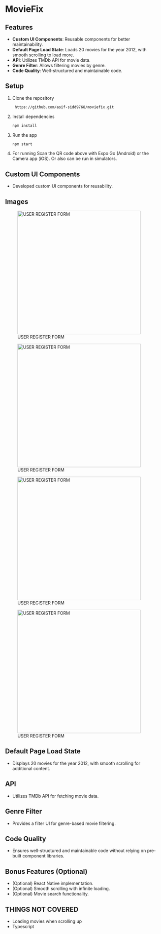 # MovieFix

## Features
- **Custom UI Components**: Reusable components for better maintainability.
- **Default Page Load State**: Loads 20 movies for the year 2012, with smooth scrolling to load more.
- **API**: Utilizes TMDb API for movie data.
- **Genre Filter**: Allows filtering movies by genre.
- **Code Quality**: Well-structured and maintainable code.

## Setup
1. Clone the repository
   ```bash
    https://github.com/asif-sidd9768/moviefix.git
2. Install dependencies
   ```bash
   npm install
3. Run the app
   ```bash
   npm start
4. For running
   Scan the QR code above with Expo Go (Android) or the Camera app (iOS).
   Or also can be run in simulators.
   
## Custom UI Components
- Developed custom UI components for reusability.

## Images
<figure>
  <img
  src="https://i.ibb.co/8rFXWrW/IMG-4855.png"
  alt="USER REGISTER FORM" width="400" >
  <figcaption>USER REGISTER FORM</figcaption>
</figure>

<figure>
  <img
  src="https://i.ibb.co/fq6z0py/IMG-4854.png"
  alt="USER REGISTER FORM" width="400">
  <figcaption>USER REGISTER FORM</figcaption>
</figure>

<figure>
  <img
  src="https://i.ibb.co/DWP7NPg/IMG-4853.png"
  alt="USER REGISTER FORM" width="400">
  <figcaption>USER REGISTER FORM</figcaption>
</figure>

<figure>
  <img
  src="https://i.ibb.co/fMdy35w/IMG-4852.png"
  alt="USER REGISTER FORM" width="400">
  <figcaption>USER REGISTER FORM</figcaption>
</figure>

## Default Page Load State
- Displays 20 movies for the year 2012, with smooth scrolling for additional content.

## API
- Utilizes TMDb API for fetching movie data.

## Genre Filter
- Provides a filter UI for genre-based movie filtering.

## Code Quality
- Ensures well-structured and maintainable code without relying on pre-built component libraries.

## Bonus Features (Optional)
- (Optional) React Native implementation.
- (Optional) Smooth scrolling with infinite loading.
- (Optional) Movie search functionality.

## THINGS NOT COVERED
 - Loading movies when scrolling up
 - Typescript
